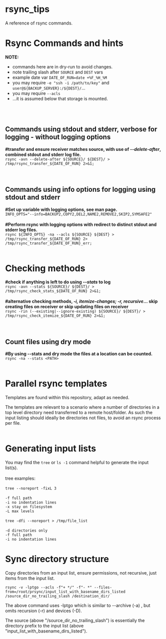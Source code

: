 # rsync_tips
A reference of rsync commands.

<h1>Rsync Commands and hints</h1>

<b>NOTE:</b>
- commands here are in dry-run to avoid changes. 
- note trailing slash after ``SOURCE`` and ``DEST`` vars
- example date var ``DATE_OF_RUN=date +%F_%H_%M``
- you may require ``-e "ssh -i /path/to/key"`` and ``user@${BACKUP_SERVER}:/${DEST}/``...
- you may require ``--acls``
- ...it is assumed below that storage is mounted.
<br>
<br>
<h2>Commands using stdout and stderr, verbose for logging - without logging options</h2>

<b>#transfer and ensure receiver matches source, with use of <i>--delete-after</i>, combined stdout and stderr log file.</b><br>
``rsync -avn --delete-after ${SOURCE}/ ${DEST}/ > /tmp/rsync_transfer_${DATE_OF_RUN} 2>&1;``<br>
<br>
<br>
<h2>Commands using info options for logging using stdout and stderr</h2>

<b>#Set up variable with logging options, see man page.</b><br>
``INFO_OPTS="--info=BACKUP2,COPY2,DEL2,NAME2,REMOVE2,SKIP2,SYMSAFE2"``
<br>
<br>
<b>#Perform rsync with logging options with redirect to distinct stdout and stderr log files.</b><br>
``rsync ${INFO_OPTS} -na --acls ${SOURCE} ${DEST} > /tmp/rsync_transfer_${DATE_OF_RUN} 2> /tmp/rsync_transfer_${DATE_OF_RUN}_err;``
<br>
<br>
<h1>Checking methods</h1>

<b>#check if anything is left to do using <i>--stats</i> to log</b><br>
``rsync -avn --stats ${SOURCE}/ ${DEST}/ > /tmp/rsync_check_stats_${DATE_OF_RUN} 2>&1;``<br>
<br>
<b>#alternative checking methods, <i>-i, itemize-changes; -r, recursive</i>... skip creating files on receiver or skip updating files on receiver</b><br>
``rsync -rin (--existing|--ignore-existing) ${SOURCE}/ ${DEST}/ > /tmp/rsync_check_itemize_${DATE_OF_RUN} 2>&1;``<br>
<br>
<br>
<h2>Count files using dry mode</h2>

<b>#By using --stats and dry mode the files at a location can be counted.</b><br>
``rsync -na --stats <PATH>``
<br>
<br>
<h1>Parallel rsync templates</h1>

Templates are found within this repository, adapt as needed.

The templates are relevant to a scenario where a number of directories in a top level directory need transferred to a remote host/folder. As such the input listing should ideally be directories not files, to avoid an rsync process per file.
<br>
<br>
<h1>Generating input lists</h1>

You may find the ``tree`` or ``ls -1`` command helpful to generate the input list(s).
<br>
<br>
tree examples:<br>
<br>
``tree --noreport -fixL 3``
<br>
<br>``-f full path``
<br>``-i no indentation lines``
<br>``-x stay on filesystem``
<br>``-L max levels``
<br>
<br>
``tree -dfi --noreport > /tmp/file_list``
<br>
<br>``-d directories only``
<br>``-f full path``
<br>``-i no indentation lines``
<br>

<h1>Sync directory structure</h1>

Copy directories from an input list, ensure permissions, not recursive, just items from the input list.

``rsync -v -lptgo --acls -f"+ */" -f"- *" --files-from=/root/prsync/input_list_with_basename_dirs_listed /source_dir_no_trailing_slash /destination_dir/``

The above command uses -lptgo which is similar to --archive (-a) , but omits recursion (-r) and devices (-D).

The source (above "/source_dir_no_trailing_slash") is essentially the directory prefix to the input list (above "input_list_with_basename_dirs_listed").


